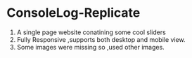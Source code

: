 # ConsoleLog-Replicate

1. A single page website conatining some cool sliders
2. Fully Responsive ,supports both desktop and mobile view.
3. Some images were missing so ,used other images.
